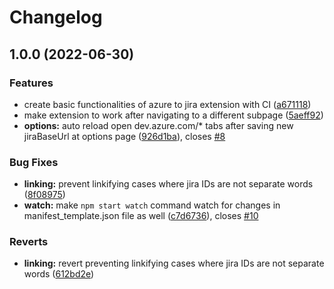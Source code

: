# Changelog

## 1.0.0 (2022-06-30)


### Features

* create basic functionalities of azure to jira extension with CI ([a671118](https://github.com/blzsaa/azure2jira/commit/a6711184cc1e932f77dad59fb947c1a0950e4071))
* make extension to work after navigating to a different subpage ([5aeff92](https://github.com/blzsaa/azure2jira/commit/5aeff929c1c38a7202d240c8bf4e7ec85dcedf62))
* **options:** auto reload open dev.azure.com/* tabs after saving new jiraBaseUrl at options page ([926d1ba](https://github.com/blzsaa/azure2jira/commit/926d1ba4594e2093b41cdbcaca56aee6548673c2)), closes [#8](https://github.com/blzsaa/azure2jira/issues/8)


### Bug Fixes

* **linking:** prevent linkifying cases where jira IDs are not separate words ([8f08975](https://github.com/blzsaa/azure2jira/commit/8f0897509afd11a095af941e0ed1818d5ca8cc12))
* **watch:** make `npm start watch` command watch for changes in manifest_template.json file as well ([c7d6736](https://github.com/blzsaa/azure2jira/commit/c7d6736cd28be7c20bd56336ea155d330a1e2d16)), closes [#10](https://github.com/blzsaa/azure2jira/issues/10)


### Reverts

* **linking:** revert preventing linkifying cases where jira IDs are not separate words ([612bd2e](https://github.com/blzsaa/azure2jira/commit/612bd2ebaacdb8055c223034e525e8792e5ced56))
